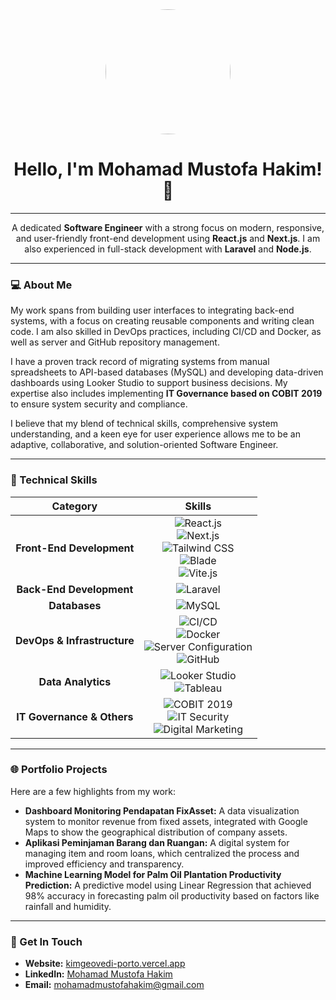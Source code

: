 <div id="header" align="center">
  <img src="https://media.licdn.com/dms/image/D5603AQHZ3B2zR0c7gA/profile-displayphoto-shrink_800_800/0/1691494953796?e=1725494400&v=beta&t=o1tq0T7pLhQ9zK8qU3j-6X3fW3Q0w3X3jQ0w2bH3qY0" width="200" style="border-radius: 50%;">
  <h1>Hello, I'm Mohamad Mustofa Hakim! 👋</h1>
</div>

---

<div align="center">
  <p>A dedicated <strong>Software Engineer</strong> with a strong focus on modern, responsive, and user-friendly front-end development using <strong>React.js</strong> and <strong>Next.js</strong>. I am also experienced in full-stack development with <strong>Laravel</strong> and <strong>Node.js</strong>.</p>
</div>

---

### 💻 About Me

My work spans from building user interfaces to integrating back-end systems, with a focus on creating reusable components and writing clean code. I am also skilled in DevOps practices, including CI/CD and Docker, as well as server and GitHub repository management.

I have a proven track record of migrating systems from manual spreadsheets to API-based databases (MySQL) and developing data-driven dashboards using Looker Studio to support business decisions. My expertise also includes implementing **IT Governance based on COBIT 2019** to ensure system security and compliance.

I believe that my blend of technical skills, comprehensive system understanding, and a keen eye for user experience allows me to be an adaptive, collaborative, and solution-oriented Software Engineer.

---

### 🚀 Technical Skills

| Category | Skills |
|:---:|:---:|
| **Front-End Development** | ![React.js](https://img.shields.io/badge/React-61DAFB?style=for-the-badge&logo=react&logoColor=black)<br>![Next.js](https://img.shields.io/badge/Next.js-000000?style=for-the-badge&logo=nextdotjs&logoColor=white)<br>![Tailwind CSS](https://img.shields.io/badge/Tailwind_CSS-38B2AC?style=for-the-badge&logo=tailwind-css&logoColor=white)<br>![Blade](https://img.shields.io/badge/Laravel-FF2D20?style=for-the-badge&logo=laravel&logoColor=white)<br>![Vite.js](https://img.shields.io/badge/Vite-646CFF?style=for-the-badge&logo=vite&logoColor=white) |
| **Back-End Development** | ![Laravel](https://img.shields.io/badge/Laravel-FF2D20?style=for-the-badge&logo=laravel&logoColor=white)<br> |
| **Databases** | ![MySQL](https://img.shields.io/badge/MySQL-4479A1?style=for-the-badge&logo=mysql&logoColor=white)|
| **DevOps & Infrastructure** | ![CI/CD](https://img.shields.io/badge/CI/CD-black?style=for-the-badge)<br>![Docker](https://img.shields.io/badge/Docker-2496ED?style=for-the-badge&logo=docker&logoColor=white)<br>![Server Configuration](https://img.shields.io/badge/Server%20Configuration-orange?style=for-the-badge)<br>![GitHub](https://img.shields.io/badge/GitHub-181717?style=for-the-badge&logo=github&logoColor=white) |
| **Data Analytics** | ![Looker Studio](https://img.shields.io/badge/Looker%20Studio-blue?style=for-the-badge)<br>![Tableau](https://img.shields.io/badge/Tableau-E97627?style=for-the-badge&logo=Tableau&logoColor=white) |
| **IT Governance & Others** | ![COBIT 2019](https://img.shields.io/badge/COBIT%202019-2A2A72?style=for-the-badge)<br>![IT Security](https://img.shields.io/badge/IT%20Security-purple?style=for-the-badge)<br>![Digital Marketing](https://img.shields.io/badge/Digital%20Marketing-red?style=for-the-badge) |

---

### 🌐 Portfolio Projects

Here are a few highlights from my work:

-   **Dashboard Monitoring Pendapatan FixAsset:** A data visualization system to monitor revenue from fixed assets, integrated with Google Maps to show the geographical distribution of company assets.
-   **Aplikasi Peminjaman Barang dan Ruangan:** A digital system for managing item and room loans, which centralized the process and improved efficiency and transparency.
-   **Machine Learning Model for Palm Oil Plantation Productivity Prediction:** A predictive model using Linear Regression that achieved 98% accuracy in forecasting palm oil productivity based on factors like rainfall and humidity.

---

### 🔗 Get In Touch

-   **Website:** [kimgeovedi-porto.vercel.app](https://kimgeovedi-porto.vercel.app)
-   **LinkedIn:** [Mohamad Mustofa Hakim](https://www.linkedin.com/in/mohamad-mustofa-hakim/)
-   **Email:** mohamadmustofahakim@gmail.com
